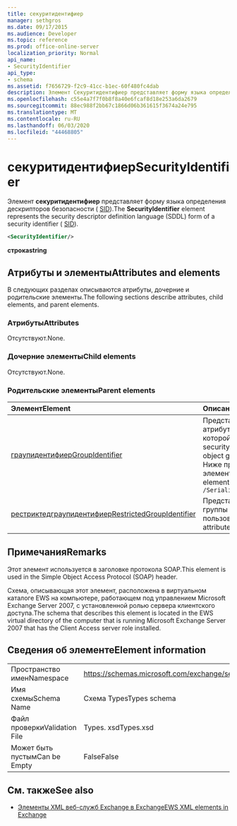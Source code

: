 ```yaml
---
title: секуритидентифиер
manager: sethgros
ms.date: 09/17/2015
ms.audience: Developer
ms.topic: reference
ms.prod: office-online-server
localization_priority: Normal
api_name:
- SecurityIdentifier
api_type:
- schema
ms.assetid: f7656729-f2c9-41cc-b1ec-60f480fc4dab
description: Элемент Секуритидентифиер представляет форму языка определения дескрипторов безопасности (SID).
ms.openlocfilehash: c55e4a7f7f0b8f8a40e6fcaf8d18e253a6da2679
ms.sourcegitcommit: 88ec988f2bb67c1866d06b361615f3674a24e795
ms.translationtype: MT
ms.contentlocale: ru-RU
ms.lasthandoff: 06/03/2020
ms.locfileid: "44468805"
---
```

# <a name="securityidentifier"></a><span data-ttu-id="f03b0-103">секуритидентифиер</span><span class="sxs-lookup"><span data-stu-id="f03b0-103">SecurityIdentifier</span></span>

<span data-ttu-id="f03b0-104">Элемент **секуритидентифиер** представляет форму языка определения дескрипторов безопасности ( [SID](sid.md)).</span><span class="sxs-lookup"><span data-stu-id="f03b0-104">The **SecurityIdentifier** element represents the security descriptor definition language (SDDL) form of a security identifier ( [SID](sid.md)).</span></span>
  
```xml
<SecurityIdentifier/>
```

 <span data-ttu-id="f03b0-105">**строка**</span><span class="sxs-lookup"><span data-stu-id="f03b0-105">**string**</span></span>
## <a name="attributes-and-elements"></a><span data-ttu-id="f03b0-106">Атрибуты и элементы</span><span class="sxs-lookup"><span data-stu-id="f03b0-106">Attributes and elements</span></span>

<span data-ttu-id="f03b0-107">В следующих разделах описываются атрибуты, дочерние и родительские элементы.</span><span class="sxs-lookup"><span data-stu-id="f03b0-107">The following sections describe attributes, child elements, and parent elements.</span></span>
  
### <a name="attributes"></a><span data-ttu-id="f03b0-108">Атрибуты</span><span class="sxs-lookup"><span data-stu-id="f03b0-108">Attributes</span></span>

<span data-ttu-id="f03b0-109">Отсутствуют.</span><span class="sxs-lookup"><span data-stu-id="f03b0-109">None.</span></span>
  
### <a name="child-elements"></a><span data-ttu-id="f03b0-110">Дочерние элементы</span><span class="sxs-lookup"><span data-stu-id="f03b0-110">Child elements</span></span>

<span data-ttu-id="f03b0-111">Отсутствуют.</span><span class="sxs-lookup"><span data-stu-id="f03b0-111">None.</span></span>
  
### <a name="parent-elements"></a><span data-ttu-id="f03b0-112">Родительские элементы</span><span class="sxs-lookup"><span data-stu-id="f03b0-112">Parent elements</span></span>

|<span data-ttu-id="f03b0-113">**Элемент**</span><span class="sxs-lookup"><span data-stu-id="f03b0-113">**Element**</span></span>|<span data-ttu-id="f03b0-114">**Описание**</span><span class="sxs-lookup"><span data-stu-id="f03b0-114">**Description**</span></span>|
|:-----|:-----|
|[<span data-ttu-id="f03b0-115">граупидентифиер</span><span class="sxs-lookup"><span data-stu-id="f03b0-115">GroupIdentifier</span></span>](groupidentifier.md) <br/> |<span data-ttu-id="f03b0-116">Представляет один идентификатор безопасности и атрибут для группы объектов Active Directory, членом которой является учетная запись.</span><span class="sxs-lookup"><span data-stu-id="f03b0-116">Represents a single security identifier and attribute for an Active Directory object group of which the account is a member.</span></span>  <br/> <span data-ttu-id="f03b0-117">Ниже приведено выражение XPath для этого элемента:</span><span class="sxs-lookup"><span data-stu-id="f03b0-117">The following is the XPath expression to this element:</span></span>  <br/>  `/SerializedSecurityContext/GroupSids/GroupIdentifier[i]` <br/> |
|[<span data-ttu-id="f03b0-118">рестриктедграупидентифиер</span><span class="sxs-lookup"><span data-stu-id="f03b0-118">RestrictedGroupIdentifier</span></span>](restrictedgroupidentifier.md) <br/> |<span data-ttu-id="f03b0-119">Представляет идентификатор и атрибуты безопасности группы для группы с ограниченным доступом в маркере пользователя.</span><span class="sxs-lookup"><span data-stu-id="f03b0-119">Represents the group security identifier and attributes for a restricted group within a user token.</span></span>  <br/> |
   
## <a name="remarks"></a><span data-ttu-id="f03b0-120">Примечания</span><span class="sxs-lookup"><span data-stu-id="f03b0-120">Remarks</span></span>

<span data-ttu-id="f03b0-121">Этот элемент используется в заголовке протокола SOAP.</span><span class="sxs-lookup"><span data-stu-id="f03b0-121">This element is used in the Simple Object Access Protocol (SOAP) header.</span></span>
  
<span data-ttu-id="f03b0-122">Схема, описывающая этот элемент, расположена в виртуальном каталоге EWS на компьютере, работающем под управлением Microsoft Exchange Server 2007, с установленной ролью сервера клиентского доступа.</span><span class="sxs-lookup"><span data-stu-id="f03b0-122">The schema that describes this element is located in the EWS virtual directory of the computer that is running Microsoft Exchange Server 2007 that has the Client Access server role installed.</span></span>
  
## <a name="element-information"></a><span data-ttu-id="f03b0-123">Сведения об элементе</span><span class="sxs-lookup"><span data-stu-id="f03b0-123">Element information</span></span>

|||
|:-----|:-----|
|<span data-ttu-id="f03b0-124">Пространство имен</span><span class="sxs-lookup"><span data-stu-id="f03b0-124">Namespace</span></span>  <br/> |https://schemas.microsoft.com/exchange/services/2006/types  <br/> |
|<span data-ttu-id="f03b0-125">Имя схемы</span><span class="sxs-lookup"><span data-stu-id="f03b0-125">Schema Name</span></span>  <br/> |<span data-ttu-id="f03b0-126">Схема Types</span><span class="sxs-lookup"><span data-stu-id="f03b0-126">Types schema</span></span>  <br/> |
|<span data-ttu-id="f03b0-127">Файл проверки</span><span class="sxs-lookup"><span data-stu-id="f03b0-127">Validation File</span></span>  <br/> |<span data-ttu-id="f03b0-128">Types. xsd</span><span class="sxs-lookup"><span data-stu-id="f03b0-128">Types.xsd</span></span>  <br/> |
|<span data-ttu-id="f03b0-129">Может быть пустым</span><span class="sxs-lookup"><span data-stu-id="f03b0-129">Can be Empty</span></span>  <br/> |<span data-ttu-id="f03b0-130">False</span><span class="sxs-lookup"><span data-stu-id="f03b0-130">False</span></span>  <br/> |
   
## <a name="see-also"></a><span data-ttu-id="f03b0-131">См. также</span><span class="sxs-lookup"><span data-stu-id="f03b0-131">See also</span></span>



- [<span data-ttu-id="f03b0-132">Элементы XML веб-служб Exchange в Exchange</span><span class="sxs-lookup"><span data-stu-id="f03b0-132">EWS XML elements in Exchange</span></span>](ews-xml-elements-in-exchange.md)

